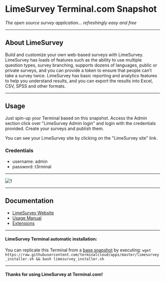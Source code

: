 # **LimeSurvey** Terminal.com Snapshot
*The open source survey application... refreshingly easy and free*

---

## About LimeSurvey
Build and customize your own web-based surveys with LimeSurvey. LimeSurvey has loads of features such as the ability to use multiple question types, survey branching, supports dozens of languages, public or private surveys, and you can provide a token to ensure that people can’t take a survey twice. LimeSurvey has basic reporting and analytics features to help you understand results, and you can export the results into Excel, CSV, SPSS and other formats.

---

## Usage

Just spin-up your Terminal based on this snapshot. Access the Admin section click over "LimeSurvey Admin login" and login with the credentials provided. Create your surveys and publish them.

You can see your LimeSurvey site by clicking on the "LimeSurvey site" link.


### Credentials
- username: admin
- password: t3rminal


---

![1](http://www.qualityansweringservice.com/sites/default/files/limesurvey-tablet.png)

---

## Documentation
- [LimeSurvey Website](http://www.limesurvey.org/en/)
- [Usage Manual](http://manual.limesurvey.org/)
- [Extensions](http://www.limesurvey.org/en/extensions)

---

#### LimeSurvey Terminal automatic installation:
You can replicate this Terminal from a [base snapshot](https://www.terminal.com/tiny/FzpHiTXG1K) by executing:
`wget https://raw.githubusercontent.com/terminalcloud/apps/master/limesurvey_installer.sh && bash limesurvey_installer.sh`

---

#### Thanks for using LimeSurvey at Terminal.com!

